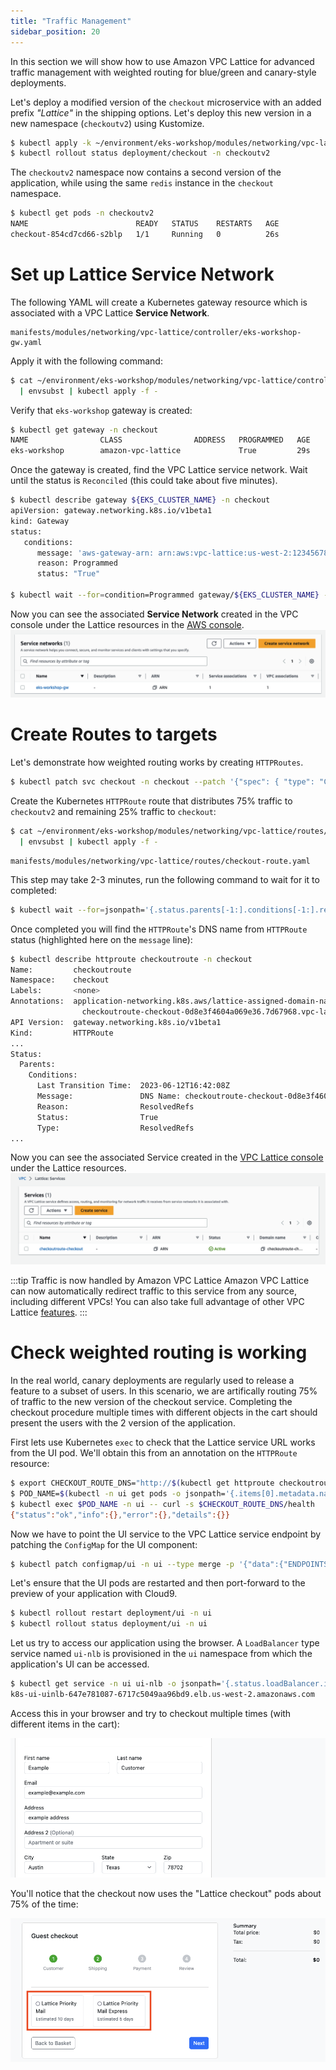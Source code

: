 ```yaml
---
title: "Traffic Management"
sidebar_position: 20
---
```


In this section we will show how to use Amazon VPC Lattice for advanced traffic management with weighted routing for blue/green and canary-style deployments.

Let's deploy a modified version of the `checkout` microservice with an added prefix *"Lattice"* in the shipping options. Let's deploy this new version in a new namespace (`checkoutv2`) using Kustomize.

```bash
$ kubectl apply -k ~/environment/eks-workshop/modules/networking/vpc-lattice/abtesting/
$ kubectl rollout status deployment/checkout -n checkoutv2
```

The `checkoutv2` namespace now contains a second version of the application, while using the same `redis` instance in the `checkout` namespace.

```bash
$ kubectl get pods -n checkoutv2
NAME                        READY   STATUS    RESTARTS   AGE
checkout-854cd7cd66-s2blp   1/1     Running   0          26s
```

# Set up Lattice Service Network

The following YAML will create a Kubernetes gateway resource which is associated with a VPC Lattice **Service Network**.

```file
manifests/modules/networking/vpc-lattice/controller/eks-workshop-gw.yaml
```

Apply it with the following command:

```bash
$ cat ~/environment/eks-workshop/modules/networking/vpc-lattice/controller/eks-workshop-gw.yaml \
  | envsubst | kubectl apply -f -
```

Verify that `eks-workshop` gateway is created:

```bash
$ kubectl get gateway -n checkout
NAME                CLASS                ADDRESS   PROGRAMMED   AGE
eks-workshop        amazon-vpc-lattice             True         29s
```

Once the gateway is created, find the VPC Lattice service network. Wait until the status is `Reconciled` (this could take about five minutes).

```bash
$ kubectl describe gateway ${EKS_CLUSTER_NAME} -n checkout
apiVersion: gateway.networking.k8s.io/v1beta1
kind: Gateway
status:
   conditions:
      message: 'aws-gateway-arn: arn:aws:vpc-lattice:us-west-2:1234567890:servicenetwork/sn-03015ffef38fdc005'
      reason: Programmed
      status: "True"

$ kubectl wait --for=condition=Programmed gateway/${EKS_CLUSTER_NAME} -n checkout
```

 Now you can see the associated **Service Network** created in the VPC console under the Lattice resources in the [AWS console](https://console.aws.amazon.com/vpc/home#ServiceNetworks).
![Checkout Service Network](assets/servicenetwork.png)

# Create Routes to targets
Let's demonstrate how weighted routing works by creating  `HTTPRoutes`.

```bash
$ kubectl patch svc checkout -n checkout --patch '{"spec": { "type": "ClusterIP", "ports": [ { "name": "http", "port": 80, "protocol": "TCP", "targetPort": 8080 } ] } }'
```

Create the Kubernetes `HTTPRoute` route that distributes 75% traffic to `checkoutv2` and remaining 25% traffic to `checkout`:

```bash hook=route
$ cat ~/environment/eks-workshop/modules/networking/vpc-lattice/routes/checkout-route.yaml \
  | envsubst | kubectl apply -f -
```

```file
manifests/modules/networking/vpc-lattice/routes/checkout-route.yaml
```

This step may take 2-3 minutes, run the following command to wait for it to completed:

```bash wait=10
$ kubectl wait --for=jsonpath='{.status.parents[-1:].conditions[-1:].reason}'=ResolvedRefs httproute/checkoutroute -n checkout
```

Once completed you will find the `HTTPRoute`'s DNS name from `HTTPRoute` status (highlighted here on the `message` line):

```bash
$ kubectl describe httproute checkoutroute -n checkout
Name:         checkoutroute
Namespace:    checkout
Labels:       <none>
Annotations:  application-networking.k8s.aws/lattice-assigned-domain-name:
                checkoutroute-checkout-0d8e3f4604a069e36.7d67968.vpc-lattice-svcs.us-east-2.on.aws
API Version:  gateway.networking.k8s.io/v1beta1
Kind:         HTTPRoute
...
Status:
  Parents:
    Conditions:
      Last Transition Time:  2023-06-12T16:42:08Z
      Message:               DNS Name: checkoutroute-checkout-0d8e3f4604a069e36.7d67968.vpc-lattice-svcs.us-east-2.on.aws
      Reason:                ResolvedRefs
      Status:                True
      Type:                  ResolvedRefs
...
```

 Now you can see the associated Service created in the [VPC Lattice console](https://console.aws.amazon.com/vpc/home#Services) under the Lattice resources.
![CheckoutRoute Service](assets/checkoutroute.png)

:::tip Traffic is now handled by Amazon VPC Lattice
Amazon VPC Lattice can now automatically redirect traffic to this service from any source, including different VPCs! You can also take full advantage of other VPC Lattice [features](https://aws.amazon.com/vpc/lattice/features/).
:::

# Check weighted routing is working

In the real world, canary deployments are regularly used to release a feature to a subset of users. In this scenario, we are artifically routing 75% of traffic to the new version of the checkout service. Completing the checkout procedure multiple times with different objects in the cart should present the users with the 2 version of the application.

First lets use Kubernetes `exec` to check that the Lattice service URL works from the UI pod. We'll obtain this from an annotation on the `HTTPRoute` resource:

```bash
$ export CHECKOUT_ROUTE_DNS="http://$(kubectl get httproute checkoutroute -n checkout -o json | jq -r '.metadata.annotations["application-networking.k8s.aws/lattice-assigned-domain-name"]')"
$ POD_NAME=$(kubectl -n ui get pods -o jsonpath='{.items[0].metadata.name}')
$ kubectl exec $POD_NAME -n ui -- curl -s $CHECKOUT_ROUTE_DNS/health
{"status":"ok","info":{},"error":{},"details":{}}
```

Now we have to point the UI service to the VPC Lattice service endpoint by patching the `ConfigMap` for the UI component:

```bash
$ kubectl patch configmap/ui -n ui --type merge -p '{"data":{"ENDPOINTS_CHECKOUT": "'${CHECKOUT_ROUTE_DNS}'"}}'
```

Let's ensure that the UI pods are restarted and then port-forward to the preview of your application with Cloud9.

```bash
$ kubectl rollout restart deployment/ui -n ui
$ kubectl rollout status deployment/ui -n ui
```

Let us try to access our application using the browser. A `LoadBalancer` type service named `ui-nlb` is provisioned in the `ui` namespace from which the application's UI can be accessed.

```bash
$ kubectl get service -n ui ui-nlb -o jsonpath='{.status.loadBalancer.ingress[*].hostname}{"\n"}'
k8s-ui-uinlb-647e781087-6717c5049aa96bd9.elb.us-west-2.amazonaws.com
```

Access this in your browser and try to checkout multiple times (with different items in the cart):

![Example Checkout](assets/examplecheckout.png)

You'll notice that the checkout now uses the "Lattice checkout" pods about 75% of the time:

![Lattice Checkout](assets/latticecheckout.png)